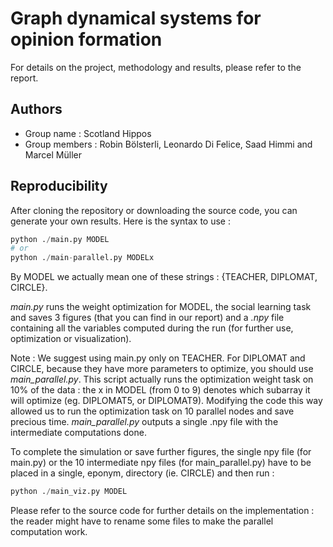 # Graph dynamical systems for opinion formation 

For details on the project, methodology and results, please refer to the report.

## Authors 
- Group name : Scotland Hippos
- Group members : Robin Bölsterli, Leonardo Di Felice, Saad Himmi and Marcel Müller

## Reproducibility

After cloning the repository or downloading the source code, you can generate your own results. Here is the syntax to use : 

```python
python ./main.py MODEL
# or 
python ./main-parallel.py MODELx
```

By MODEL we actually mean one of these strings  : {TEACHER, DIPLOMAT, CIRCLE}. 

*main.py* runs the weight optimization for MODEL, the social learning task and saves 3 figures (that you can find in our report) and a *.npy* file containing all the variables computed during the run (for further use, optimization or visualization). 

Note : We suggest using main.py only on TEACHER. For DIPLOMAT and CIRCLE, because they have more parameters to optimize, you should use *main_parallel.py*. This script actually runs the optimization weight task on 10% of the data : the x in MODEL (from 0 to 9) denotes which subarray it will optimize (eg. DIPLOMAT5, or DIPLOMAT9). Modifying the code this way allowed us to run the optimization task on 10 parallel nodes and save precious time. *main_parallel.py* outputs a single .npy file with the intermediate computations done.

To complete the simulation or save further figures, the single npy file (for main.py) or the 10 intermediate npy files (for main_parallel.py) have to be placed in a single, eponym, directory (ie. CIRCLE) and then run : 

```python
python ./main_viz.py MODEL
```

Please refer to the source code for further details on the implementation : the reader might have to rename some files to make the parallel computation work. 

